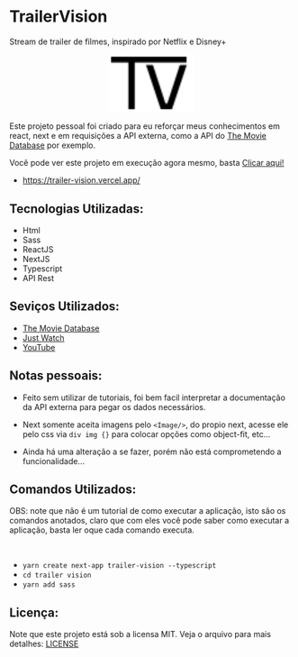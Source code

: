 # TrailerVision
 Stream de trailer de filmes, inspirado por Netflix e Disney+


<a href="https://github.com/DinowSauron/Trailer-vision" title="Trailer Vision" >
    <p align="center">
        <img 
        src="./trailer-vision/public/icons/site-logo.svg"
        width="30%"
        />
    </p>
</a>

Este projeto pessoal foi criado para eu reforçar meus conhecimentos em react, next e em requisições a API externa, como a API do [The Movie Database](https://www.themoviedb.org/) por exemplo.

Você pode ver este projeto em execução agora mesmo, basta [Clicar aqui!](https://trailer-vision.vercel.app/)
 * https://trailer-vision.vercel.app/



## Tecnologias Utilizadas:

* Html
* Sass
* ReactJS
* NextJS
* Typescript
* API Rest

## Seviços Utilizados:

* [The Movie Database](https://www.themoviedb.org/)
* [Just Watch](https://www.justwatch.com/)
* [YouTube](https://www.youtube.com/)


## Notas pessoais:

* Feito sem utilizar de tutoriais, foi bem facil interpretar a documentação da API externa para pegar os dados necessários.

* Next somente aceita imagens pelo ``<Image/>``, do propio next, acesse ele pelo css via ``div img {}`` para colocar opções como object-fit, etc...

* Ainda há uma alteração a se fazer, porém não está comprometendo a funcionalidade...


## Comandos Utilizados:
OBS: note que não é um tutorial de como executar a aplicação, isto são os comandos anotados, claro que com eles você pode saber como executar a aplicação, basta ler oque cada comando executa.

<br>

* ``yarn create next-app trailer-vision --typescript``
* ``cd trailer vision``
* ``yarn add sass``

## Licença:
Note que este projeto está sob a licensa MIT. Veja o arquivo para mais detalhes: <a href="/LICENSE">LICENSE</a>

